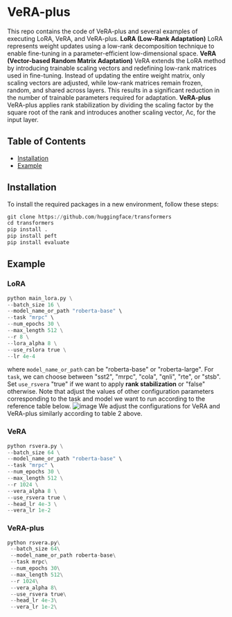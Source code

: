 # VeRA-plus
This repo contains the code of VeRA-plus and several examples of executing LoRA, VeRA, and VeRA-plus.
**LoRA (Low-Rank Adaptation)**
LoRA represents weight updates using a low-rank decomposition technique to enable fine-tuning in a parameter-efficient low-dimensional space.
**VeRA (Vector-based Random Matrix Adaptation)**
VeRA extends the LoRA method by introducing trainable scaling vectors and redefining low-rank matrices used in fine-tuning. Instead of updating the entire weight matrix, only scaling vectors are adjusted, while low-rank matrices remain frozen, random, and shared across layers. This results in a significant reduction in the number of trainable parameters required for adaptation.
**VeRA-plus**
VeRA-plus applies rank stabilization by dividing the scaling factor by the square root of the rank and introduces another scaling vector, Λc, for the input layer.
## Table of Contents
- [Installation](#installation)
- [Example](#example)

## Installation
To install the required packages in a new environment, follow these steps:
```python
git clone https://github.com/huggingface/transformers
cd transformers
pip install .
pip install peft
pip install evaluate
```
## Example 
### LoRA
```python
python main_lora.py \
--batch_size 16 \
--model_name_or_path "roberta-base" \
--task "mrpc" \
--num_epochs 30 \
--max_length 512 \
--r 8 \
--lora_alpha 8 \
--use_rslora true \
--lr 4e-4
```
where `model_name_or_path` can be "roberta-base" or "roberta-large".
For `task`, we can choose between "sst2", "mrpc", "cola", "qnli", "rte", or "stsb".
Set `use_rsvera` "true" if we want to apply **rank stabilization** or "false" otherwise. Note that adjust the values of other configuration parameters corresponding to the task and model we want to run according to the reference table below.
![image](https://github.com/lyntrann/VeRA-plus/assets/90293410/543bb5a2-99b7-4bbc-8edb-387d9426d51c)
We adjust the configurations for VeRA and VeRA-plus similarly according to table 2 above.
### VeRA
```python
python rsvera.py \
--batch_size 64 \
--model_name_or_path "roberta-base" \
--task "mrpc" \
--num_epochs 30 \
--max_length 512 \
--r 1024 \
--vera_alpha 8 \
--use_rsvera true \
--head_lr 4e-3 \
--vera_lr 1e-2
```
### VeRA-plus
```python
python rsvera.py\
 --batch_size 64\
 --model_name_or_path roberta-base\
 --task mrpc\
 --num_epochs 30\
 --max_length 512\
 --r 1024\
 --vera_alpha 8\
 --use_rsvera true\
 --head_lr 4e-3\
 --vera_lr 1e-2\
```


